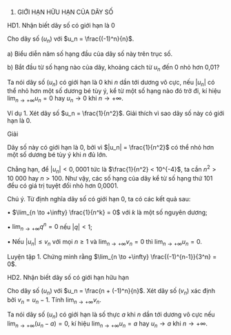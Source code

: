 1. GIỚI HẠN HỮU HẠN CỦA DÃY SỐ

HD1. Nhận biết dãy số có giới hạn là 0

Cho dãy số $(u_n)$ với $u_n = \frac{(-1)^n}{n}$.

a) Biểu diễn năm số hạng đầu của dãy số này trên trục số.

b) Bắt đầu từ số hạng nào của dãy, khoảng cách từ $u_n$ đến 0 nhỏ hơn 0,01?

Ta nói dãy số $(u_n)$ có giới hạn là 0 khi $n$ dần tới dương vô cực, nếu $|u_n|$ có thể nhỏ hơn một số dương bé tùy ý, kể từ một số hạng nào đó trở đi, kí hiệu $\lim_{n \to +\infty} u_n = 0$ hay $u_n \to 0$ khi $n \to +\infty$.

Ví dụ 1. Xét dãy số $u_n = \frac{1}{n^2}$. Giải thích vì sao dãy số này có giới hạn là 0.

Giải

Dãy số này có giới hạn là 0, bởi vì $|u_n| = \frac{1}{n^2}$ có thể nhỏ hơn một số dương bé tùy ý khi $n$ đủ lớn.

Chẳng hạn, để $|u_n| < 0,0001$ tức là $\frac{1}{n^2} < 10^{-4}$, ta cần $n^2 > 10\ 000$ hay $n > 100$. Như vậy, các số hạng của dãy kể từ số hạng thứ 101 đều có giá trị tuyệt đối nhỏ hơn 0,0001.

Chú ý. Từ định nghĩa dãy số có giới hạn 0, ta có các kết quả sau:

• $\lim_{n \to +\infty} \frac{1}{n^k} = 0$ với $k$ là một số nguyên dương;

• $\lim_{n \to +\infty} q^n = 0$ nếu $|q| < 1$;

• Nếu $|u_n| \leq v_n$ với mọi $n \geq 1$ và $\lim_{n \to +\infty} v_n = 0$ thì $\lim_{n \to +\infty} u_n = 0$.

Luyện tập 1. Chứng minh rằng $\lim_{n \to +\infty} \frac{(-1)^{n-1}}{3^n} = 0$.

HD2. Nhận biết dãy số có giới hạn hữu hạn

Cho dãy số $(u_n)$ với $u_n = \frac{n + (-1)^n}{n}$. Xét dãy số $(v_n)$ xác định bởi $v_n = u_n - 1$.
Tính $\lim_{n \to +\infty} v_n$.

Ta nói dãy số $(u_n)$ có giới hạn là số thực $a$ khi $n$ dần tới dương vô cực nếu $\lim_{n \to +\infty} (u_n - a) = 0$, kí hiệu $\lim_{n \to +\infty} u_n = a$ hay $u_n \to a$ khi $n \to +\infty$.